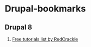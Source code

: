 # Drupal-bookmarks


## Drupal 8
1. [Free tutorials list by RedCrackle](http://redcrackle.com/blog/drupal-8/free-tutorials-list)
